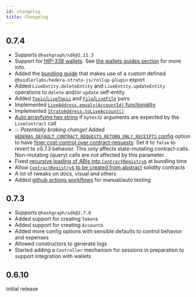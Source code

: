 ```yaml
---
id: changelog
title: Changelog
---
```


## 0.7.4

- Supports `@hashgraph/sdk@2.11.3`
- Support for [HIP-338 wallets](https://hips.hedera.com/hip/hip-338). See [the wallets guides section](./guides/wallet.md) for more info.
- Added the [bundling guide](./guides//bundling.md) that makes use of a custom defined `@buidlerlabs/hedera-strato-js/rollup-plugin` export
- Added `LiveEntity.deleteEntity` and `LiveEntity.updateEntity` operations to `delete` and/or `update` self-entity
- Added [`Topic`/`LiveTopic`](./guides/entities/topic.md) and [`File`/`LiveFile`](./guides/entities/file.md) pairs
- Implemented [`LiveAddress.equals(AccountId)` functionality](https://github.com/buidler-labs/hedera-strato-js/issues/34)
- Implemented [`StratoAddress.toLiveAccount()`](https://github.com/buidler-labs/hedera-strato-js/issues/49)
- [Auto arrayfying hex string](https://github.com/buidler-labs/hedera-strato-js/issues/40) if `bytes32` arguments are expected by the `LiveContract` call
- 💥 _Potentially braking change!_ Added [`HEDERAS_DEFAULT_CONTRACT_REQUESTS_RETURN_ONLY_RECEIPTS` config](./configuration.md) option to have [finer cost-control over contract-requests](https://github.com/buidler-labs/hedera-strato-js/issues/48). Set it to `false` to revert to v0.7.3 behavior. This only affects state-mutating contract-calls. Non-mutating (query) calls are not affected by this parameter.
- Fixed [recursive loading of ABIs into `ContractRegistry`s](https://github.com/buidler-labs/hedera-strato-js/issues/50) at bundling time
- Allow [`ContractRegistry`s to be created from abstract](https://github.com/buidler-labs/hedera-strato-js/issues/54) solidity contracts
- A lot of tweaks on docs, visual and others
- Added [github actions workflows](https://github.com/buidler-labs/hedera-strato-js/actions) for manual/auto testing

## 0.7.3

- Supports `@hashgraph/sdk@2.7.0`
- Added support for creating `Token`s
- Added support for creating `Account`s
- Added more config options with sensible defaults to control behavior and expenses
- Allowed constructors to generate logs
- Started adding a `Controller` mechanism for sessions in preparation to support integration with wallets

## 0.6.10

Initial release

